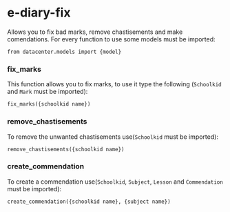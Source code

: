 # e-diary-fix

Allows you to fix bad marks, remove chastisements and make comendations.
For every function to use some models must be imported:
```
from datacenter.models import {model}
```

### fix_marks

This function allows you to fix marks, to use it type the following (`Schoolkid` and
`Mark` must be imported):

```
fix_marks({schoolkid name})
```

### remove_chastisements

To remove the unwanted chastisements use(`Schoolkid` must be imported):
```
remove_chastisements({schoolkid name})
```

### create_commendation

To create a commendation use(`Schoolkid`, `Subject`, `Lesson` and `Commendation` 
must be imported):
```
create_commendation({schoolkid name}, {subject name})
```
